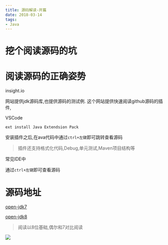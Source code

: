 ```yaml
---
title: 源码解读-开篇
date: 2018-03-14
tags:
- Java
---
```

# 挖个阅读源码的坑



# 阅读源码的正确姿势

insight.io

网站提供jdk源码库,也提供源码的测试例.
这个网站提供快速阅读github源码的插件,

VSCode
```
ext install Java Extendsion Pack
```
安装插件之后,在ava代码中通过`ctrl+左键`即可跳转查看源码

> 插件还支持格式化代码,Debug,单元测试,Maven项目结构等


常见IDE中

通过`ctrl+左键`即可查看源码

# 源码地址

[open-jdk7](https://github.com/lambdalab-mirror/jdk7u-jdk)

[open-jdk8](https://github.com/lambdalab-mirror/jdk8u-jdk)

> 阅读以8位基础,偶尔和7对比阅读

[![](https://static.segmentfault.com/v-5b1df2a7/global/img/creativecommons-cc.svg)](https://creativecommons.org/licenses/by-nc-nd/4.0/)